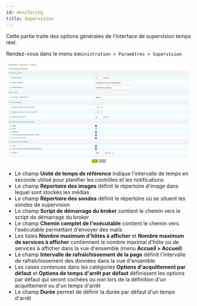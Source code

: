 ```yaml
---
id: monitoring
title: Supervision
---
```


Cette partie traite des options générales de l'interface de supervision temps
réel.

Rendez-vous dans le menu `Administration > Paramètres > Supervision`

![image](../../assets/administration/parameters-monitoring.png)

- Le champ **Unité de temps de référence** indique l'intervalle de temps en
seconde utilisé pour planifier les contrôles et les notifications
- Le champ **Répertoire des images** définit le répertoire d'image dans lequel
sont stockés les médias
- Le champ **Répertoire des sondes** définit le répertoire où se situent les
sondes de supervision
- Le champ **Script de démarrage du broker** contient le chemin vers le script
de démarrage du broker
- Le champ **Chemin complet de l'exécutable** contient le chemin vers
l'exécutable permettant d'envoyer des mails
- Les listes **Nombre maximum d'hôtes à afficher** et **Nombre maximum de
services à afficher** contiennent le nombre maximal d'hôte ou de services à
afficher dans la vue d'ensemble (menu **Accueil \> Accueil**)
- Le champ **Intervalle de rafraîchissement de la page** définit l'intervalle
de rafraîchissement des données dans la vue d'ensemble
- Les cases contenues dans les catégories **Options d'acquittement par
défaut** et **Options de temps d'arrêt par défaut** définissent les options
par défaut qui seront cochées ou non lors de la définition d'un acquittement
ou d'un temps d'arrêt
- Le champ **Durée** permet de définir la durée par défaut d'un temps d'arrêt
